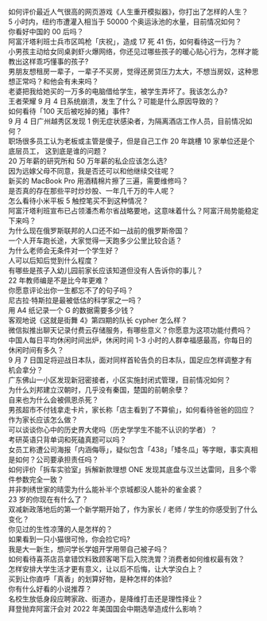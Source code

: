 如何评价最近人气很高的网页游戏《人生重开模拟器》，你打出了怎样的人生？  
5 小时内，纽约市遭灌入相当于 50000 个奥运泳池的水量，目前情况如何？  
你看好中国的 00 后吗？  
阿富汗塔利班士兵市区鸣枪「庆祝」，造成 17 死 41 伤，如何看待这一行为？  
小男孩主动给女同桌剥虾火爆网络，你还见过哪些孩子的暖心贴心行为，怎样才能教出这样乖巧懂事的孩子?  
男朋友想租房一辈子，一辈子不买房，觉得还房贷压力太大，不想当房奴，这种思想正常吗？和他会有未来吗？  
老婆把我给她买的一万多的电脑借给学生，被学生弄坏了。我该怎么办?  
王者荣耀 9 月 4 日系统崩溃，发生了什么？可能是什么原因导致的？  
如何看待「100 天后被吃掉的猪」事件?  
9 月 4 日广州越秀区发现 1 例无症状感染者，为隔离酒店工作人员，目前情况如何？  
职场很多员工认为老板或主管是傻子，但是自己工作 20 年跳槽 10 家单位还是个底层员工， 这到底是谁的问题？  
20 万年薪的研究所和 50 万年薪的私企应该怎么选?  
因为远嫁父母不同意，我是否还可以和他继续交往呢？  
新买的 MacBook Pro 用酒精棉片擦了三遍，需要维修吗？  
是否真的存在那些平时炒炒股、一年几千万的牛人呢？  
怎么看待小米平板 5 触控笔买不到这种情况？  
阿富汗塔利班宣布已占领潘杰希尔省战略要地，这意味着什么？阿富汗局势能稳定下来吗？  
为什么现在俄罗斯联邦的人口还不如一战前的俄罗斯帝国？  
一个人开车跑长途，大家觉得一天跑多少公里比较合适？  
为什么老师会无条件对一个学生好？  
人可以后知后觉到什么程度？  
有哪些是孩子入幼儿园前家长应该知道但没有人告诉你的事儿？  
22 年教师编是不是比今年更难？  
你愿意评论出你一生都忘不了的句子吗？  
尼古拉·特斯拉是最被低估的科学家之一吗？  
用 A4 纸记录一个 G 的数据需要多少钱？  
客观地说《这就是街舞 4》第四期的队长 cypher 怎么样？  
微信拟推出聊天记录付费云存储服务，有哪些意义？你愿意为这项功能付费吗？  
中国人每日平均休闲时间出炉，休闲时间 1-3 小时的人群幸福感最高，你每日的休闲时间有多久？  
9 月 7 日国足将迎战日本队，面对同样首轮告负的日本队，国足应怎样调整才有机会拿分？  
广东佛山一小区发现新冠密接者，小区实施封闭式管理，目前情况如何？  
为什么刘邦建立汉朝时，几乎没有秦国，楚国的前朝余孽？  
自来也为什么会被佩恩杀死？  
男孩超市不付钱拿走卡片，家长称「店主看到了不算偷」，如何看待爸爸的回应？作为家长应该怎么做？  
可以谈谈你心中的历史界大佬吗（历史学学生不能不认识的学者）？  
考研英语只背单词和死磕真题可以吗？  
女员工称遭公司海报「内涵侮辱」，疑似包含「438」「矮冬瓜」等字眼，事实真相是如何？公司要承担责任吗？  
如何评价「拆车实验室」拆解新款理想 ONE 发现其底盘与汉兰达雷同，且多个零件参数完全一致？  
并非刺绣世家的晴雯为什么能补半个京城都没人能补的雀金裘？  
23 岁的你现在有什么了？  
双减新政落地后的第一个新学期开始了，作为家长 / 老师 / 学生的你感受到了什么变化？  
你见过的生性凉薄的人是怎样的？  
如果看到一只小猫很可怜，你会捡它吗?  
我是大一新生，想问学长学姐开学用带自己被子吗？  
如何看待喜茶店员拿错饮料致顾客喝下后入院洗胃？消费者如何维权最有效？  
怎样安排大学生活才更有意义，让以后不后悔，让大学没白上？  
买到让你直呼「真香」的划算好物，是种怎样的体验?  
你有什么好看的小说推荐？  
名校生放低身段应聘家政、街道办，是降维打击还是理性择业？  
拜登抛弃阿富汗会对 2022 年美国国会中期选举造成什么影响？  
